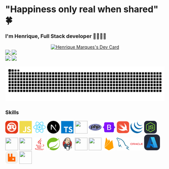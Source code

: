 <div>
    <h1>"Happiness only real when shared" 🍀</h1>
</div>
<div>
    <h3>I'm Henrique, Full Stack developer 🧑🏻‍💻🤘</h3>
</div>

<div style="text-align: center;">
   <a href="https://app.daily.dev/marquesrick"><img src="https://api.daily.dev/devcards/v2/SqaW1JvQPfk9OOsQsU4Rl.png?r=ev2" width="356" alt="Henrique Marques's Dev Card"/></a>
</div>
<div>
    <a href="https://github.com/MarquesRick">
        <img height="180em"
            src="https://github-readme-stats.vercel.app/api?username=MarquesRick&show_icons=true&theme=onedark&include_all_commits=true&count_private=true" />
        <img height="180em"
            src="https://github-readme-stats.vercel.app/api/top-langs/?username=MarquesRick&layout=compact&langs_count=8&theme=onedark" />
</div>
<div>
    <a href="mailto:hmservicostech@outlook.com.br"><img
            src="https://img.shields.io/badge/Microsoft_Outlook-0078D4?style=for-the-badge&logo=microsoft-outlook&logoColor=white"
            target="_blank"></a>
    <a href="https://www.linkedin.com/in/henri-marques" target="_blank"><img
            src="https://img.shields.io/badge/-LinkedIn-%230077B5?style=for-the-badge&logo=linkedin&logoColor=white"
            target="_blank"></a>
</div>

<!--****[![Top Langs](https://github-readme-stats.vercel.app/api/top-langs/?username=MarquesRick&layout=compact)](https://github.com/MarquesRick/github-readme-stats) -->
![Snake animation](https://raw.githubusercontent.com/MarquesRick/MarquesRick/output/github-contribution-grid-snake-dark.svg)

### Skills
<div>
    <img src="https://github.com/tandpfun/skill-icons/blob/main/icons/Rust.svg" width="40"
        height="40" />
    <img src="https://github.com/devicons/devicon/blob/master/icons/javascript/javascript-plain.svg" width="40"
        height="40" />
    <img src="https://github.com/devicons/devicon/blob/master/icons/react/react-original.svg" width="40" height="40" />
    <img src="https://github.com/devicons/devicon/blob/master/icons/nextjs/nextjs-original.svg" width="40"
        height="40" />
    <img src="https://github.com/devicons/devicon/blob/master/icons/typescript/typescript-original.svg" width="40"
        height="40" />
    <img src="https://cdn.jsdelivr.net/gh/devicons/devicon/icons/angularjs/angularjs-original.svg" width="40"
        height="40" />
    <img src="https://github.com/devicons/devicon/blob/master/icons/php/php-original.svg" width="40" height="40" />
    <img src="https://github.com/devicons/devicon/blob/master/icons/bootstrap/bootstrap-original.svg" width="40"
        height="40" />
    <img src="https://github.com/devicons/devicon/blob/master/icons/swift/swift-original.svg" width="40" height="40" />
    <img src="https://github.com/devicons/devicon/blob/master/icons/jquery/jquery-plain.svg" width="40" height="40" />
    <img src="https://github.com/tandpfun/skill-icons/blob/main/icons/NodeJS-Dark.svg" width="40"
        height="40" />
    <img src="https://cdn.jsdelivr.net/gh/devicons/devicon/icons/csharp/csharp-original.svg" width="40" height="40" />
    <img src="https://cdn.jsdelivr.net/gh/devicons/devicon/icons/dotnetcore/dotnetcore-original.svg" width="40"
        height="40" />
    <img src="https://github.com/devicons/devicon/blob/master/icons/java/java-plain.svg" width="40" height="40" />
    <img src="https://github.com/devicons/devicon/blob/master/icons/spring/spring-original.svg" width="40"
        height="40" />
    <img src="https://github.com/devicons/devicon/blob/master/icons/jenkins/jenkins-original.svg" width="40"
        height="40" />
    <img src="https://cdn.jsdelivr.net/gh/devicons/devicon/icons/docker/docker-original.svg" width="40" height="40" />
    <img src="https://cdn.jsdelivr.net/gh/devicons/devicon/icons/microsoftsqlserver/microsoftsqlserver-plain-wordmark.svg"
        width="40" height="40" />
    <img src="https://github.com/devicons/devicon/blob/master/icons/firebase/firebase-plain.svg" width="40"
        height="40" />
    <img src="https://github.com/devicons/devicon/blob/master/icons/mysql/mysql-original.svg" width="40" height="40" />
    <img src="https://github.com/devicons/devicon/blob/v2.16.0/icons/oracle/oracle-original.svg" width="40" height="40" />
    <img src="https://github.com/tandpfun/skill-icons/blob/main/icons/Azure-Dark.svg" width="50"
        height="50" />
     <img src="https://github.com/tandpfun/skill-icons/blob/main/icons/RabbitMQ-Light.svg" width="40" height="40" />
    <img src="https://cdn.jsdelivr.net/gh/devicons/devicon/icons/git/git-original.svg" width="40" height="40" />
</div>
</div>
